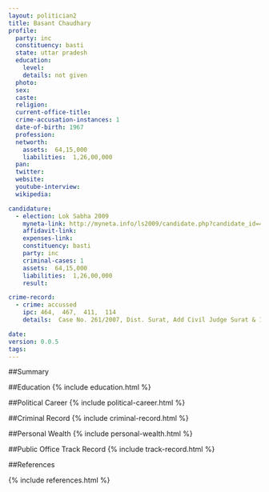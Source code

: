 ```yaml
---
layout: politician2
title: Basant Chaudhary
profile: 
  party: inc
  constituency: basti
  state: uttar pradesh
  education: 
    level: 
    details: not given
  photo: 
  sex: 
  caste: 
  religion: 
  current-office-title: 
  crime-accusation-instances: 1
  date-of-birth: 1967
  profession: 
  networth: 
    assets:  64,15,000
    liabilities:  1,26,00,000
  pan: 
  twitter: 
  website: 
  youtube-interview: 
  wikipedia: 

candidature: 
  - election: Lok Sabha 2009
    myneta-link: http://myneta.info/ls2009/candidate.php?candidate_id=4093
    affidavit-link: 
    expenses-link: 
    constituency: basti 
    party: inc
    criminal-cases: 1
    assets:  64,15,000
    liabilities:  1,26,00,000
    result:  

crime-record: 
  - crime: accussed
    ipc: 464,  467,  411,  114
    details:  Case No. 261/2007, Dist. Surat, Add Civil Judge Surat & 10th, S.D. Surat  

date: 
version: 0.0.5
tags: 
---
```

##Summary


##Education
{% include education.html %}


##Political Career
{% include political-career.html %}


##Criminal Record
{% include criminal-record.html %}


##Personal Wealth
{% include personal-wealth.html %}


##Public Office Track Record
{% include track-record.html %}


##References


{% include references.html %}
